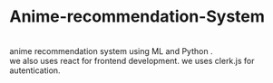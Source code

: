 # Anime-recommendation-System
<br>
anime recommendation system using ML and Python .
<br>
we also uses react for frontend development.
we uses clerk.js for autentication.
